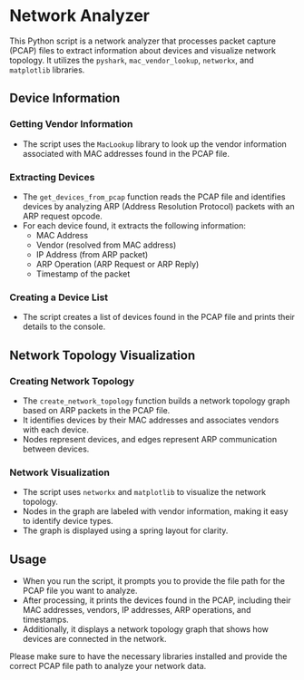 # Network Analyzer

This Python script is a network analyzer that processes packet capture (PCAP) files to extract information about devices and visualize network topology. It utilizes the `pyshark`, `mac_vendor_lookup`, `networkx`, and `matplotlib` libraries.

## Device Information

### Getting Vendor Information
- The script uses the `MacLookup` library to look up the vendor information associated with MAC addresses found in the PCAP file.

### Extracting Devices
- The `get_devices_from_pcap` function reads the PCAP file and identifies devices by analyzing ARP (Address Resolution Protocol) packets with an ARP request opcode.
- For each device found, it extracts the following information:
    - MAC Address
    - Vendor (resolved from MAC address)
    - IP Address (from ARP packet)
    - ARP Operation (ARP Request or ARP Reply)
    - Timestamp of the packet

### Creating a Device List
- The script creates a list of devices found in the PCAP file and prints their details to the console.

## Network Topology Visualization

### Creating Network Topology
- The `create_network_topology` function builds a network topology graph based on ARP packets in the PCAP file.
- It identifies devices by their MAC addresses and associates vendors with each device.
- Nodes represent devices, and edges represent ARP communication between devices.

### Network Visualization
- The script uses `networkx` and `matplotlib` to visualize the network topology.
- Nodes in the graph are labeled with vendor information, making it easy to identify device types.
- The graph is displayed using a spring layout for clarity.

## Usage
- When you run the script, it prompts you to provide the file path for the PCAP file you want to analyze.
- After processing, it prints the devices found in the PCAP, including their MAC addresses, vendors, IP addresses, ARP operations, and timestamps.
- Additionally, it displays a network topology graph that shows how devices are connected in the network.

Please make sure to have the necessary libraries installed and provide the correct PCAP file path to analyze your network data.

